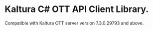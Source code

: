 # Kaltura C# OTT API Client Library.
Compatible with Kaltura OTT server version 7.3.0.29793 and above.
